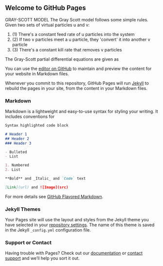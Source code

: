 ## Welcome to GitHub Pages
GRAY-SCOTT MODEL
The Gray Scott model follows some simple rules. Given two sets of virtual particles u and v: 
1. (1) There's a constant feed rate of u particles into the system 
1. (2) If two v particles meet a u particle, they 'convert' it into another v particle 
1. (3) There's a constant kill rate that removes v particles 

The Gray-Scott partial differential equations are given as

You can use the [editor on GitHub](https://github.com/Poorvi89/Python-codes/edit/master/README.md) to maintain and preview the content for your website in Markdown files.

Whenever you commit to this repository, GitHub Pages will run [Jekyll](https://jekyllrb.com/) to rebuild the pages in your site, from the content in your Markdown files.

### Markdown

Markdown is a lightweight and easy-to-use syntax for styling your writing. It includes conventions for

```markdown
Syntax highlighted code block

# Header 1
## Header 2
### Header 3

- Bulleted
- List

1. Numbered
2. List

**Bold** and _Italic_ and `Code` text

[Link](url) and ![Image](src)
```

For more details see [GitHub Flavored Markdown](https://guides.github.com/features/mastering-markdown/).

### Jekyll Themes

Your Pages site will use the layout and styles from the Jekyll theme you have selected in your [repository settings](https://github.com/Poorvi89/Python-codes/settings). The name of this theme is saved in the Jekyll `_config.yml` configuration file.

### Support or Contact

Having trouble with Pages? Check out our [documentation](https://help.github.com/categories/github-pages-basics/) or [contact support](https://github.com/contact) and we’ll help you sort it out.
